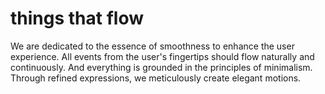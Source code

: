 # things that flow

We are dedicated to the essence of smoothness to enhance the user experience. All events from the user's fingertips should flow naturally and continuously. And everything is grounded in the principles of minimalism. Through refined expressions, we meticulously create elegant motions.
